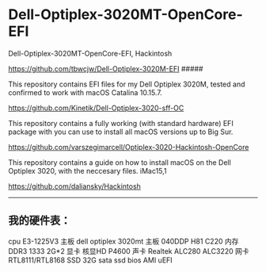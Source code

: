 # Dell-Optiplex-3020MT-OpenCore-EFI
Dell-Optiplex-3020MT-OpenCore-EFI, Hackintosh



https://github.com/tbwcjw/Dell-Optiplex-3020M-EFI   #####

This repository contains EFI files for my Dell Optiplex 3020M, tested and confirmed to work with macOS Catalina 10.15.7.


https://github.com/Kinetik/Dell-Optiplex-3020-sff-OC

This repository contains a fully working (with standard hardware) EFI package with you can use to install all macOS versions up to Big Sur.


https://github.com/varszegimarcell/Optiplex-3020-Hackintosh-OpenCore

This repository contains a guide on how to install macOS on the Dell Optiplex 3020, with the neccesary files.
iMac15,1


https://github.com/daliansky/Hackintosh

-------------------------------------------------------------------

## 我的硬件表：

cpu    E3-1225V3
主板   dell optiplex 3020mt 主板  040DDP  H81  C220
内存   DDR3 1333 2G*2
显卡   核显HD P4600
声卡   Realtek ALC280   ALC3220
网卡   RTL8111/RTL8168
SSD    32G sata ssd
bios   AMI uEFI
